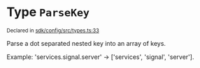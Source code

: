 # Type `ParseKey`
<sub>Declared in [sdk/config/src/types.ts:33](https://github.com/dxos/dxos/blob/a81c792ef/packages/sdk/config/src/types.ts#L33)</sub>


Parse a dot separated nested key into an array of keys.

Example: 'services.signal.server' -> ['services', 'signal', 'server'].



